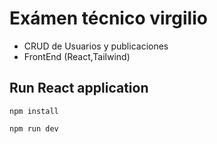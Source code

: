 # Exámen técnico virgilio
- CRUD de Usuarios y publicaciones 
- FrontEnd (React,Tailwind) 


## Run React application
```
npm install
```

```
npm run dev
```

